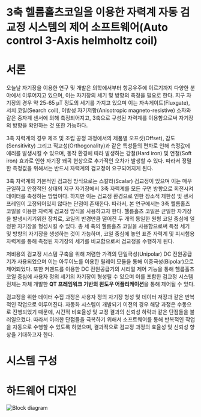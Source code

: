 # 3축 헬름홀츠코일을 이용한 자력계 자동 검교정 시스템의 제어 소프트웨어(Auto control 3-Axis helmholtz coil)

# 서론
오늘날 자기장을 이용한 연구 및 개발은 의학에서부터 항공우주에 이르기까지 다양한 분야에서 이루어지고 있으며, 이는 자기장의 세기 및 방향의 측정을 필요로 한다. 지구 자기장의 경우 약 25-65 μT 정도의 세기를 가지고 있으며 이는 자속게이트(Fluxgate), 서치 코일(Search coil), 이방성 자기저항(Anisotropic magneto-resistive) 소자와 같은 중자계 센서에 의해 측정되어지고, 3축으로 구성된 자력계를 이용함으로써 자기장의 방향을 확인하는 것 또한 가능하다.

3축 자력계의 경우 제조 및 조립 공정 과정에서의 제품별 오프셋(Offset), 감도(Sensitivity) 그리고 직교성(Orthogonality)과 같은 특성들의 편차로 인해 측정값에 에러를 발생시킬 수 있으며, 동작 환경에 따라 발생하는 강철(Hard iron) 및 연철(Soft iron) 효과로 인한 자기장 왜곡 현상으로 추가적인 오차가 발생할 수 있다. 따라서 정밀한 측정값을 위해서는 반드시 자력계의 검교정이 요구되어지게 된다.

3축 자력계의 기본적인 검교정 방식으로는 스칼라(Scalar) 검교정이 있으며 이는 매우 균일하고 안정적인 상태의 지구 자기장에서 3축 자력계를 모든 구면 방향으로 회전시켜 데이터를 측정하는 방법이다. 하지만 이는 검교정 환경으로 인한 장소적 제한성 및 센서 프레임이 고정되어있지 않다는 단점이 존재한다. 따라서, 본 연구에서는 3축 헬름홀츠 코일을 이용한 자력계 검교정 방식을 사용하고자 한다. 헬름홀츠 코일은 균일한 자기장을 발생시키기위한 장치로, 코일의 반경만큼 떨어진 두 개의 동일한 원형 코일 중심에 일정한 자기장을 형성시킬 수 있다. 총 세 축의 헬름홀츠 코일을 사용함으로써 특정 세기 및 방향의 자기장을 생성하는 것이 가능하며, 코일 중심에 놓인 표준 자력계 및 피시험용 자력계를 통해 측정된 자기장의 세기를 비교함으로써 검교정을 수행하게 된다.

저비용의 검교정 시스템 구축을 위해 저렴한 가격의 단일극성(Unipolar) DC 전원공급기가 사용되었으며 이는 아두이노를 이용한 릴레이 모듈을 통해 이중극성(Bipolar)으로 제어되었다. 또한 커맨드를 이용한 DC 전원공급기의 시리얼 제어 기능을 통해 헬름홀츠 코일 중심에 사용자 정의 세기의 자기장이 형성될 수 있으며 이를 포함한 검교정 시스템 전체는 자체 개발한 **QT 프레임워크 기반의 윈도우 어플리케이션**을 통해 제어될 수 있다.

검교정을 위한 데이터 수집 과정은 사용자 정의 자기장 형성 및 데이터 저장과 같은 반복적인 작업으로 이루어진다. 자동화 시스템이 개발되기 이전의 경우 해당 과정은 수동으로 진행되었기 때문에, 시간적 비효율성 및 교정 결과의 신뢰성 하락과 같은 단점들을 불러일으켰다. 따라서 이러한 단점들을 극복하기 위해서 소프트웨어를 통해 반복적인 작업을 자동으로 수행할 수 있도록 하였으며, 결과적으로 검교정 과정의 효율성 및 신뢰성 향상을 기대하고자 한다.

# 시스템 구성

# 하드웨어 디자인
![Block diagram](https://user-images.githubusercontent.com/54430715/77283100-faa04a80-6d0e-11ea-9ac0-62b5d706326d.png)

